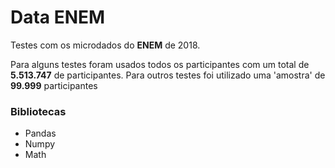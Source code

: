 # Data ENEM

Testes com os microdados do **ENEM** de 2018.

Para alguns testes foram usados todos os participantes com um total de  **5.513.747** de participantes.
Para outros testes foi utilizado uma 'amostra' de **99.999** participantes

### Bibliotecas
- Pandas
- Numpy
- Math

